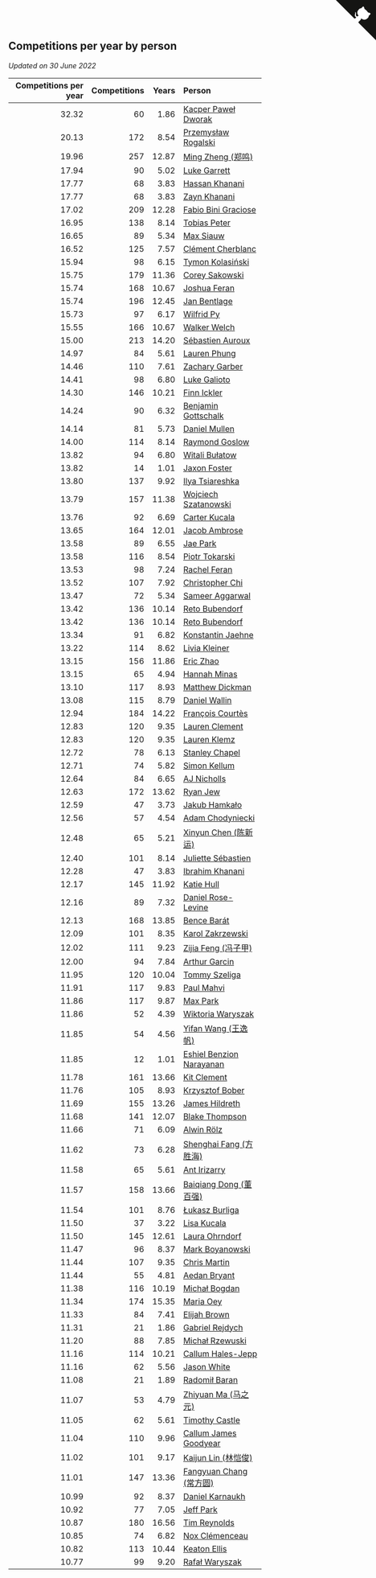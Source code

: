 ## Competitions per year by person

*Updated on 30 June 2022*

| Competitions per year | Competitions | Years | Person |
| ---: | ---: | ---: | :--- |
| 32.32 | 60 | 1.86 | [Kacper Paweł Dworak](https://www.worldcubeassociation.org/persons/2020DWOR01) |
| 20.13 | 172 | 8.54 | [Przemysław Rogalski](https://www.worldcubeassociation.org/persons/2013ROGA02) |
| 19.96 | 257 | 12.87 | [Ming Zheng (郑鸣)](https://www.worldcubeassociation.org/persons/2009ZHEN11) |
| 17.94 | 90 | 5.02 | [Luke Garrett](https://www.worldcubeassociation.org/persons/2017GARR05) |
| 17.77 | 68 | 3.83 | [Hassan Khanani](https://www.worldcubeassociation.org/persons/2018KHAN26) |
| 17.77 | 68 | 3.83 | [Zayn Khanani](https://www.worldcubeassociation.org/persons/2018KHAN28) |
| 17.02 | 209 | 12.28 | [Fabio Bini Graciose](https://www.worldcubeassociation.org/persons/2010GRAC02) |
| 16.95 | 138 | 8.14 | [Tobias Peter](https://www.worldcubeassociation.org/persons/2014PETE03) |
| 16.65 | 89 | 5.34 | [Max Siauw](https://www.worldcubeassociation.org/persons/2017SIAU02) |
| 16.52 | 125 | 7.57 | [Clément Cherblanc](https://www.worldcubeassociation.org/persons/2014CHER05) |
| 15.94 | 98 | 6.15 | [Tymon Kolasiński](https://www.worldcubeassociation.org/persons/2016KOLA02) |
| 15.75 | 179 | 11.36 | [Corey Sakowski](https://www.worldcubeassociation.org/persons/2011SAKO01) |
| 15.74 | 168 | 10.67 | [Joshua Feran](https://www.worldcubeassociation.org/persons/2011FERA01) |
| 15.74 | 196 | 12.45 | [Jan Bentlage](https://www.worldcubeassociation.org/persons/2010BENT01) |
| 15.73 | 97 | 6.17 | [Wilfrid Py](https://www.worldcubeassociation.org/persons/2016PYWI01) |
| 15.55 | 166 | 10.67 | [Walker Welch](https://www.worldcubeassociation.org/persons/2011WELC01) |
| 15.00 | 213 | 14.20 | [Sébastien Auroux](https://www.worldcubeassociation.org/persons/2008AURO01) |
| 14.97 | 84 | 5.61 | [Lauren Phung](https://www.worldcubeassociation.org/persons/2016PHUN02) |
| 14.46 | 110 | 7.61 | [Zachary Garber](https://www.worldcubeassociation.org/persons/2014GARB01) |
| 14.41 | 98 | 6.80 | [Luke Galioto](https://www.worldcubeassociation.org/persons/2015GALI02) |
| 14.30 | 146 | 10.21 | [Finn Ickler](https://www.worldcubeassociation.org/persons/2012ICKL01) |
| 14.24 | 90 | 6.32 | [Benjamin Gottschalk](https://www.worldcubeassociation.org/persons/2016GOTT01) |
| 14.14 | 81 | 5.73 | [Daniel Mullen](https://www.worldcubeassociation.org/persons/2016MULL04) |
| 14.00 | 114 | 8.14 | [Raymond Goslow](https://www.worldcubeassociation.org/persons/2014GOSL01) |
| 13.82 | 94 | 6.80 | [Witali Bułatow](https://www.worldcubeassociation.org/persons/2015BUAT01) |
| 13.82 | 14 | 1.01 | [Jaxon Foster](https://www.worldcubeassociation.org/persons/2021FOST01) |
| 13.80 | 137 | 9.92 | [Ilya Tsiareshka](https://www.worldcubeassociation.org/persons/2012TERE01) |
| 13.79 | 157 | 11.38 | [Wojciech Szatanowski](https://www.worldcubeassociation.org/persons/2011SZAT01) |
| 13.76 | 92 | 6.69 | [Carter Kucala](https://www.worldcubeassociation.org/persons/2015KUCA01) |
| 13.65 | 164 | 12.01 | [Jacob Ambrose](https://www.worldcubeassociation.org/persons/2010AMBR01) |
| 13.58 | 89 | 6.55 | [Jae Park](https://www.worldcubeassociation.org/persons/2015PARK24) |
| 13.58 | 116 | 8.54 | [Piotr Tokarski](https://www.worldcubeassociation.org/persons/2013TOKA01) |
| 13.53 | 98 | 7.24 | [Rachel Feran](https://www.worldcubeassociation.org/persons/2015FERA01) |
| 13.52 | 107 | 7.92 | [Christopher Chi](https://www.worldcubeassociation.org/persons/2014CHIC01) |
| 13.47 | 72 | 5.34 | [Sameer Aggarwal](https://www.worldcubeassociation.org/persons/2017AGGA01) |
| 13.42 | 136 | 10.14 | [Reto Bubendorf](https://www.worldcubeassociation.org/persons/2012BUBE01) |
| 13.42 | 136 | 10.14 | [Reto Bubendorf](https://www.worldcubeassociation.org/persons/2012BUBE01) |
| 13.34 | 91 | 6.82 | [Konstantin Jaehne](https://www.worldcubeassociation.org/persons/2015JAEH01) |
| 13.22 | 114 | 8.62 | [Livia Kleiner](https://www.worldcubeassociation.org/persons/2013KLEI03) |
| 13.15 | 156 | 11.86 | [Eric Zhao](https://www.worldcubeassociation.org/persons/2010ZHAO19) |
| 13.15 | 65 | 4.94 | [Hannah Minas](https://www.worldcubeassociation.org/persons/2017MINA04) |
| 13.10 | 117 | 8.93 | [Matthew Dickman](https://www.worldcubeassociation.org/persons/2013DICK01) |
| 13.08 | 115 | 8.79 | [Daniel Wallin](https://www.worldcubeassociation.org/persons/2013WALL03) |
| 12.94 | 184 | 14.22 | [François Courtès](https://www.worldcubeassociation.org/persons/2008COUR01) |
| 12.83 | 120 | 9.35 | [Lauren Clement](https://www.worldcubeassociation.org/persons/2013KLEM01) |
| 12.83 | 120 | 9.35 | [Lauren Klemz](https://www.worldcubeassociation.org/persons/2013KLEM01) |
| 12.72 | 78 | 6.13 | [Stanley Chapel](https://www.worldcubeassociation.org/persons/2016CHAP04) |
| 12.71 | 74 | 5.82 | [Simon Kellum](https://www.worldcubeassociation.org/persons/2016KELL12) |
| 12.64 | 84 | 6.65 | [AJ Nicholls](https://www.worldcubeassociation.org/persons/2015NICH04) |
| 12.63 | 172 | 13.62 | [Ryan Jew](https://www.worldcubeassociation.org/persons/2008JEWR01) |
| 12.59 | 47 | 3.73 | [Jakub Hamkało](https://www.worldcubeassociation.org/persons/2018HAMK01) |
| 12.56 | 57 | 4.54 | [Adam Chodyniecki](https://www.worldcubeassociation.org/persons/2017CHOD02) |
| 12.48 | 65 | 5.21 | [Xinyun Chen (陈新运)](https://www.worldcubeassociation.org/persons/2017CHEN36) |
| 12.40 | 101 | 8.14 | [Juliette Sébastien](https://www.worldcubeassociation.org/persons/2014SEBA01) |
| 12.28 | 47 | 3.83 | [Ibrahim Khanani](https://www.worldcubeassociation.org/persons/2018KHAN27) |
| 12.17 | 145 | 11.92 | [Katie Hull](https://www.worldcubeassociation.org/persons/2010HULL01) |
| 12.16 | 89 | 7.32 | [Daniel Rose-Levine](https://www.worldcubeassociation.org/persons/2015ROSE01) |
| 12.13 | 168 | 13.85 | [Bence Barát](https://www.worldcubeassociation.org/persons/2008BARA01) |
| 12.09 | 101 | 8.35 | [Karol Zakrzewski](https://www.worldcubeassociation.org/persons/2014ZAKR01) |
| 12.02 | 111 | 9.23 | [Zijia Feng (冯子甲)](https://www.worldcubeassociation.org/persons/2013FENG02) |
| 12.00 | 94 | 7.84 | [Arthur Garcin](https://www.worldcubeassociation.org/persons/2014GARC27) |
| 11.95 | 120 | 10.04 | [Tommy Szeliga](https://www.worldcubeassociation.org/persons/2012SZEL01) |
| 11.91 | 117 | 9.83 | [Paul Mahvi](https://www.worldcubeassociation.org/persons/2012MAHV01) |
| 11.86 | 117 | 9.87 | [Max Park](https://www.worldcubeassociation.org/persons/2012PARK03) |
| 11.86 | 52 | 4.39 | [Wiktoria Waryszak](https://www.worldcubeassociation.org/persons/2018WARY01) |
| 11.85 | 54 | 4.56 | [Yifan Wang (王逸帆)](https://www.worldcubeassociation.org/persons/2017WANY29) |
| 11.85 | 12 | 1.01 | [Eshiel Benzion Narayanan](https://www.worldcubeassociation.org/persons/2021NARA03) |
| 11.78 | 161 | 13.66 | [Kit Clement](https://www.worldcubeassociation.org/persons/2008CLEM01) |
| 11.76 | 105 | 8.93 | [Krzysztof Bober](https://www.worldcubeassociation.org/persons/2013BOBE01) |
| 11.69 | 155 | 13.26 | [James Hildreth](https://www.worldcubeassociation.org/persons/2009HILD01) |
| 11.68 | 141 | 12.07 | [Blake Thompson](https://www.worldcubeassociation.org/persons/2010THOM03) |
| 11.66 | 71 | 6.09 | [Alwin Rölz](https://www.worldcubeassociation.org/persons/2016ROLZ01) |
| 11.62 | 73 | 6.28 | [Shenghai Fang (方胜海)](https://www.worldcubeassociation.org/persons/2016FANG01) |
| 11.58 | 65 | 5.61 | [Ant Irizarry](https://www.worldcubeassociation.org/persons/2016IRIZ02) |
| 11.57 | 158 | 13.66 | [Baiqiang Dong (董百强)](https://www.worldcubeassociation.org/persons/2008DONG06) |
| 11.54 | 101 | 8.76 | [Łukasz Burliga](https://www.worldcubeassociation.org/persons/2013BURL01) |
| 11.50 | 37 | 3.22 | [Lisa Kucala](https://www.worldcubeassociation.org/persons/2019KUCA01) |
| 11.50 | 145 | 12.61 | [Laura Ohrndorf](https://www.worldcubeassociation.org/persons/2009OHRN01) |
| 11.47 | 96 | 8.37 | [Mark Boyanowski](https://www.worldcubeassociation.org/persons/2014BOYA01) |
| 11.44 | 107 | 9.35 | [Chris Martin](https://www.worldcubeassociation.org/persons/2013MART03) |
| 11.44 | 55 | 4.81 | [Aedan Bryant](https://www.worldcubeassociation.org/persons/2017BRYA06) |
| 11.38 | 116 | 10.19 | [Michał Bogdan](https://www.worldcubeassociation.org/persons/2012BOGD01) |
| 11.34 | 174 | 15.35 | [Maria Oey](https://www.worldcubeassociation.org/persons/2007OEYM01) |
| 11.33 | 84 | 7.41 | [Elijah Brown](https://www.worldcubeassociation.org/persons/2015BROW03) |
| 11.31 | 21 | 1.86 | [Gabriel Rejdych](https://www.worldcubeassociation.org/persons/2020REJD01) |
| 11.20 | 88 | 7.85 | [Michał Rzewuski](https://www.worldcubeassociation.org/persons/2014RZEW01) |
| 11.16 | 114 | 10.21 | [Callum Hales-Jepp](https://www.worldcubeassociation.org/persons/2012HALE01) |
| 11.16 | 62 | 5.56 | [Jason White](https://www.worldcubeassociation.org/persons/2016WHIT16) |
| 11.08 | 21 | 1.89 | [Radomił Baran](https://www.worldcubeassociation.org/persons/2020BARA02) |
| 11.07 | 53 | 4.79 | [Zhiyuan Ma (马之元)](https://www.worldcubeassociation.org/persons/2017MAZH04) |
| 11.05 | 62 | 5.61 | [Timothy Castle](https://www.worldcubeassociation.org/persons/2016CAST48) |
| 11.04 | 110 | 9.96 | [Callum James Goodyear](https://www.worldcubeassociation.org/persons/2012GOOD02) |
| 11.02 | 101 | 9.17 | [Kaijun Lin (林恺俊)](https://www.worldcubeassociation.org/persons/2013LINK01) |
| 11.01 | 147 | 13.36 | [Fangyuan Chang (常方圆)](https://www.worldcubeassociation.org/persons/2009CHAN04) |
| 10.99 | 92 | 8.37 | [Daniel Karnaukh](https://www.worldcubeassociation.org/persons/2014KARN02) |
| 10.92 | 77 | 7.05 | [Jeff Park](https://www.worldcubeassociation.org/persons/2015PARK08) |
| 10.87 | 180 | 16.56 | [Tim Reynolds](https://www.worldcubeassociation.org/persons/2005REYN01) |
| 10.85 | 74 | 6.82 | [Nox Clémenceau](https://www.worldcubeassociation.org/persons/2015CLEM03) |
| 10.82 | 113 | 10.44 | [Keaton Ellis](https://www.worldcubeassociation.org/persons/2012ELLI01) |
| 10.77 | 99 | 9.20 | [Rafał Waryszak](https://www.worldcubeassociation.org/persons/2013WARY01) |


<a href="https://github.com/jonatanklosko/wca_statistics" class="github-corner" aria-label="View source on Github"><svg width="80" height="80" viewBox="0 0 250 250" style="fill:#151513; color:#fff; position: absolute; top: 0; border: 0; right: 0;" aria-hidden="true"><path d="M0,0 L115,115 L130,115 L142,142 L250,250 L250,0 Z"></path><path d="M128.3,109.0 C113.8,99.7 119.0,89.6 119.0,89.6 C122.0,82.7 120.5,78.6 120.5,78.6 C119.2,72.0 123.4,76.3 123.4,76.3 C127.3,80.9 125.5,87.3 125.5,87.3 C122.9,97.6 130.6,101.9 134.4,103.2" fill="currentColor" style="transform-origin: 130px 106px;" class="octo-arm"></path><path d="M115.0,115.0 C114.9,115.1 118.7,116.5 119.8,115.4 L133.7,101.6 C136.9,99.2 139.9,98.4 142.2,98.6 C133.8,88.0 127.5,74.4 143.8,58.0 C148.5,53.4 154.0,51.2 159.7,51.0 C160.3,49.4 163.2,43.6 171.4,40.1 C171.4,40.1 176.1,42.5 178.8,56.2 C183.1,58.6 187.2,61.8 190.9,65.4 C194.5,69.0 197.7,73.2 200.1,77.6 C213.8,80.2 216.3,84.9 216.3,84.9 C212.7,93.1 206.9,96.0 205.4,96.6 C205.1,102.4 203.0,107.8 198.3,112.5 C181.9,128.9 168.3,122.5 157.7,114.1 C157.9,116.9 156.7,120.9 152.7,124.9 L141.0,136.5 C139.8,137.7 141.6,141.9 141.8,141.8 Z" fill="currentColor" class="octo-body"></path></svg></a><style>.github-corner:hover .octo-arm{animation:octocat-wave 560ms ease-in-out}@keyframes octocat-wave{0%,100%{transform:rotate(0)}20%,60%{transform:rotate(-25deg)}40%,80%{transform:rotate(10deg)}}@media (max-width:500px){.github-corner:hover .octo-arm{animation:none}.github-corner .octo-arm{animation:octocat-wave 560ms ease-in-out}}</style>
